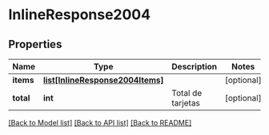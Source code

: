 # InlineResponse2004

## Properties
Name | Type | Description | Notes
------------ | ------------- | ------------- | -------------
**items** | [**list[InlineResponse2004Items]**](InlineResponse2004Items.md) |  | [optional] 
**total** | **int** | Total de tarjetas | [optional] 

[[Back to Model list]](../README.md#documentation-for-models) [[Back to API list]](../README.md#documentation-for-api-endpoints) [[Back to README]](../README.md)


